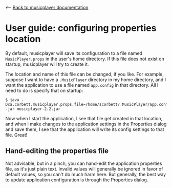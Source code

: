 <-- [Back to musicplayer documentation](../README.md)

# User guide: configuring properties location

By default, musicplayer will save its configuration to a file named `MusicPlayer.props` in the user's home directory.
If this file does not exist on startup, musicplayer will try to create it.

The location and name of this file can be changed, if you like. For example, suppose I want to have
a `.MusicPlayer` directory in my home directory, and I want the application to use a file named `app.config`
in that directory. All I need to do is specify that on startup:

```shell
$ java -Dca.corbett.musicplayer.props.file=/home/scorbett/.MusicPlayer/app.config -jar musicplayer-2.2.jar 
```

Now when I start the application, I see that file get created in that location, and when I make changes to the
application settings in the Properties dialog and save them, I see that the application will write its
config settings to that file. Great!

## Hand-editing the properties file

Not advisable, but in a pinch, you can hand-edit the application properties file, as it's just plain text.
Invalid values will generally be ignored in favor of default values, so you can't do much harm here.
But generally, the best way to update application configuration is through the Properties dialog.
